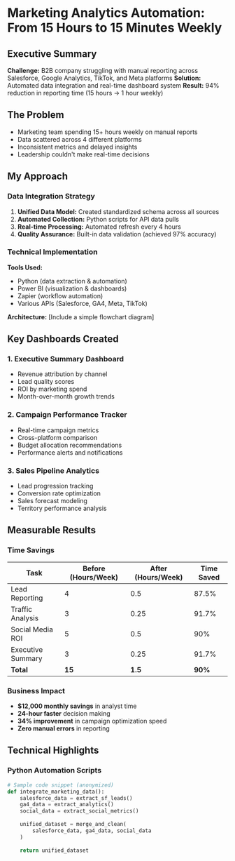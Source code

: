 # Marketing Analytics Automation: From 15 Hours to 15 Minutes Weekly

## Executive Summary
**Challenge:** B2B company struggling with manual reporting across Salesforce, Google Analytics, TikTok, and Meta platforms
**Solution:** Automated data integration and real-time dashboard system
**Result:** 94% reduction in reporting time (15 hours → 1 hour weekly)

## The Problem
- Marketing team spending 15+ hours weekly on manual reports
- Data scattered across 4 different platforms
- Inconsistent metrics and delayed insights
- Leadership couldn't make real-time decisions

## My Approach

### Data Integration Strategy
1. **Unified Data Model:** Created standardized schema across all sources
2. **Automated Collection:** Python scripts for API data pulls
3. **Real-time Processing:** Automated refresh every 4 hours
4. **Quality Assurance:** Built-in data validation (achieved 97% accuracy)

### Technical Implementation
**Tools Used:**
- Python (data extraction & automation)
- Power BI (visualization & dashboards)
- Zapier (workflow automation)
- Various APIs (Salesforce, GA4, Meta, TikTok)

**Architecture:**
[Include a simple flowchart diagram]

## Key Dashboards Created

### 1. Executive Summary Dashboard
- Revenue attribution by channel
- Lead quality scores
- ROI by marketing spend
- Month-over-month growth trends

### 2. Campaign Performance Tracker
- Real-time campaign metrics
- Cross-platform comparison
- Budget allocation recommendations
- Performance alerts and notifications

### 3. Sales Pipeline Analytics
- Lead progression tracking
- Conversion rate optimization
- Sales forecast modeling
- Territory performance analysis

## Measurable Results

### Time Savings
| Task | Before (Hours/Week) | After (Hours/Week) | Time Saved |
|------|--------------------|--------------------|------------|
| Lead Reporting | 4 | 0.5 | 87.5% |
| Traffic Analysis | 3 | 0.25 | 91.7% |
| Social Media ROI | 5 | 0.5 | 90% |
| Executive Summary | 3 | 0.25 | 91.7% |
| **Total** | **15** | **1.5** | **90%** |

### Business Impact
- **$12,000 monthly savings** in analyst time
- **24-hour faster** decision making
- **34% improvement** in campaign optimization speed
- **Zero manual errors** in reporting

## Technical Highlights

### Python Automation Scripts
```python
# Sample code snippet (anonymized)
def integrate_marketing_data():
    salesforce_data = extract_sf_leads()
    ga4_data = extract_analytics()
    social_data = extract_social_metrics()
    
    unified_dataset = merge_and_clean(
        salesforce_data, ga4_data, social_data
    )
    
    return unified_dataset
